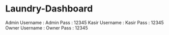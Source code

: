 ﻿# Laundry-Dashboard
 Admin 
Username : Admin 
Pass : 12345 
Kasir 
Username : Kasir 
Pass : 12345 
Owner 
Username : Owner 
Pass : 12345

